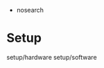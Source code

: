   - nosearch

# Setup

<div class="toctree" data-titlesonly="" data-glob="">

setup/hardware setup/software

</div>
